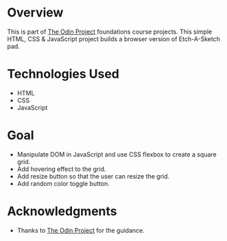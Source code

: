 # Overview
This is part of [The Odin Project](https://www.theodinproject.com/dashboard) foundations course projects.
This simple HTML, CSS & JavaScript project builds a browser version of Etch-A-Sketch pad.

# Technologies Used
- HTML
- CSS
- JavaScript

# Goal
- Manipulate DOM in JavaScript and use CSS flexbox to create a square grid.
- Add hovering effect to the grid.
- Add resize button so that the user can resize the grid.
- Add random color toggle button.

# Acknowledgments
- Thanks to [The Odin Project](https://www.theodinproject.com/dashboard) for the guidance.